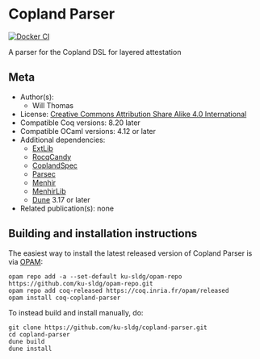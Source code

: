 <!---
This file was generated from `meta.yml`, please do not edit manually.
Follow the instructions on https://github.com/coq-community/templates to regenerate.
--->
# Copland Parser

[![Docker CI][docker-action-shield]][docker-action-link]

[docker-action-shield]: https://github.com/ku-sldg/copland-parser/actions/workflows/docker-action.yml/badge.svg?branch=main
[docker-action-link]: https://github.com/ku-sldg/copland-parser/actions/workflows/docker-action.yml




A parser for the Copland DSL for layered attestation

## Meta

- Author(s):
  - Will Thomas
- License: [Creative Commons Attribution Share Alike 4.0 International](LICENSE)
- Compatible Coq versions: 8.20 later
- Compatible OCaml versions: 4.12 or later
- Additional dependencies:
  - [ExtLib](https://github.com/coq-community/coq-ext-lib)
  - [RocqCandy](https://github.com/ku-sldg/rocq-candy)
  - [CoplandSpec](https://github.com/ku-sldg/copland-spec)
  - [Parsec](https://github.com/liyishuai/coq-parsec)
  - [Menhir](http://gallium.inria.fr/~fpottier/menhir/)
  - [MenhirLib](https://gitlab.inria.fr/fpottier/menhir/-/tree/master/coq-menhirlib/)
  - [Dune](https://dune.build) 3.17 or later
- Related publication(s): none

## Building and installation instructions

The easiest way to install the latest released version of Copland Parser
is via [OPAM](https://opam.ocaml.org/doc/Install.html):

```shell
opam repo add -a --set-default ku-sldg/opam-repo https://github.com/ku-sldg/opam-repo.git
opam repo add coq-released https://coq.inria.fr/opam/released
opam install coq-copland-parser
```

To instead build and install manually, do:

``` shell
git clone https://github.com/ku-sldg/copland-parser.git
cd copland-parser
dune build
dune install
```



